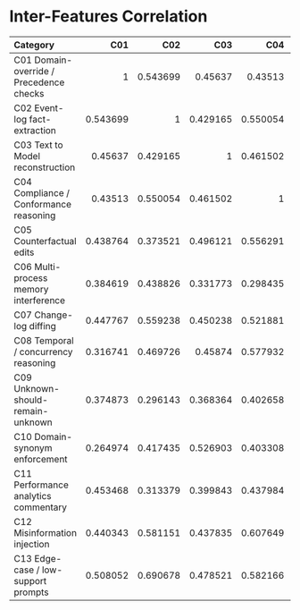 # Inter-Features Correlation

| Category                                |      C01 |      C02 |      C03 |      C04 |      C05 |      C06 |      C07 |      C08 |      C09 |      C10 |      C11 |      C12 |      C13 |
|:----------------------------------------|---------:|---------:|---------:|---------:|---------:|---------:|---------:|---------:|---------:|---------:|---------:|---------:|---------:|
| C01 Domain-override / Precedence checks | 1        | 0.543699 | 0.45637  | 0.43513  | 0.438764 | 0.384619 | 0.447767 | 0.316741 | 0.374873 | 0.264974 | 0.453468 | 0.440343 | 0.508052 |
| C02 Event-log fact-extraction           | 0.543699 | 1        | 0.429165 | 0.550054 | 0.373521 | 0.438826 | 0.559238 | 0.469726 | 0.296143 | 0.417435 | 0.313379 | 0.581151 | 0.690678 |
| C03 Text to Model reconstruction        | 0.45637  | 0.429165 | 1        | 0.461502 | 0.496121 | 0.331773 | 0.450238 | 0.45874  | 0.368364 | 0.526903 | 0.399843 | 0.437835 | 0.478521 |
| C04 Compliance / Conformance reasoning  | 0.43513  | 0.550054 | 0.461502 | 1        | 0.556291 | 0.298435 | 0.521881 | 0.577932 | 0.402658 | 0.403308 | 0.437984 | 0.607649 | 0.582166 |
| C05 Counterfactual edits                | 0.438764 | 0.373521 | 0.496121 | 0.556291 | 1        | 0.362658 | 0.488133 | 0.531454 | 0.29184  | 0.526565 | 0.473631 | 0.460428 | 0.422635 |
| C06 Multi-process memory interference   | 0.384619 | 0.438826 | 0.331773 | 0.298435 | 0.362658 | 1        | 0.275628 | 0.307295 | 0.29643  | 0.263232 | 0.521737 | 0.417843 | 0.333194 |
| C07 Change-log diffing                  | 0.447767 | 0.559238 | 0.450238 | 0.521881 | 0.488133 | 0.275628 | 1        | 0.578904 | 0.26625  | 0.47176  | 0.465295 | 0.532252 | 0.549336 |
| C08 Temporal / concurrency reasoning    | 0.316741 | 0.469726 | 0.45874  | 0.577932 | 0.531454 | 0.307295 | 0.578904 | 1        | 0.330346 | 0.502522 | 0.364222 | 0.566537 | 0.400869 |
| C09 Unknown-should-remain-unknown       | 0.374873 | 0.296143 | 0.368364 | 0.402658 | 0.29184  | 0.29643  | 0.26625  | 0.330346 | 1        | 0.392857 | 0.311509 | 0.579598 | 0.467018 |
| C10 Domain-synonym enforcement          | 0.264974 | 0.417435 | 0.526903 | 0.403308 | 0.526565 | 0.263232 | 0.47176  | 0.502522 | 0.392857 | 1        | 0.350157 | 0.479102 | 0.45739  |
| C11 Performance analytics commentary    | 0.453468 | 0.313379 | 0.399843 | 0.437984 | 0.473631 | 0.521737 | 0.465295 | 0.364222 | 0.311509 | 0.350157 | 1        | 0.390649 | 0.367988 |
| C12 Misinformation injection            | 0.440343 | 0.581151 | 0.437835 | 0.607649 | 0.460428 | 0.417843 | 0.532252 | 0.566537 | 0.579598 | 0.479102 | 0.390649 | 1        | 0.709355 |
| C13 Edge-case / low-support prompts     | 0.508052 | 0.690678 | 0.478521 | 0.582166 | 0.422635 | 0.333194 | 0.549336 | 0.400869 | 0.467018 | 0.45739  | 0.367988 | 0.709355 | 1        |